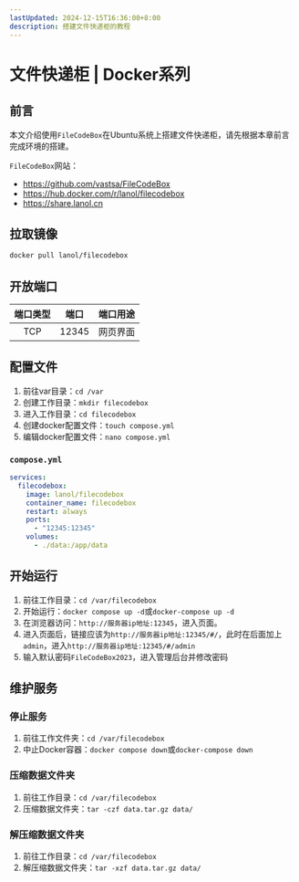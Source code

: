 ```yaml
---
lastUpdated: 2024-12-15T16:36:00+8:00
description: 搭建文件快递柜的教程
---
```


# 文件快递柜 | Docker系列

## 前言

本文介绍使用`FileCodeBox`在Ubuntu系统上搭建文件快递柜，请先根据本章前言完成环境的搭建。

`FileCodeBox`网站：

- <https://github.com/vastsa/FileCodeBox>
- <https://hub.docker.com/r/lanol/filecodebox>
- <https://share.lanol.cn>

## 拉取镜像

```bash
docker pull lanol/filecodebox
```

## 开放端口

| 端口类型 | 端口  | 端口用途 |
| :------: | :---: | :------: |
|   TCP    | 12345 | 网页界面 |

## 配置文件

1. 前往var目录：`cd /var`
2. 创建工作目录：`mkdir filecodebox`
3. 进入工作目录：`cd filecodebox`
4. 创建docker配置文件：`touch compose.yml`
5. 编辑docker配置文件：`nano compose.yml`

### `compose.yml`

```yml
services:
  filecodebox:
    image: lanol/filecodebox
    container_name: filecodebox
    restart: always
    ports:
      - "12345:12345"
    volumes:
      - ./data:/app/data
```

## 开始运行

1. 前往工作目录：`cd /var/filecodebox`
2. 开始运行：`docker compose up -d`或`docker-compose up -d`
3. 在浏览器访问：`http://服务器ip地址:12345`，进入页面。
4. 进入页面后，链接应该为`http://服务器ip地址:12345/#/`，此时在后面加上`admin`，进入`http://服务器ip地址:12345/#/admin`
5. 输入默认密码`FileCodeBox2023`，进入管理后台并修改密码

## 维护服务

### 停止服务

1. 前往工作文件夹：`cd /var/filecodebox`
2. 中止Docker容器：`docker compose down`或`docker-compose down`

### 压缩数据文件夹

1. 前往工作目录：`cd /var/filecodebox`
2. 压缩数据文件夹：`tar -czf data.tar.gz data/`

### 解压缩数据文件夹

1. 前往工作目录：`cd /var/filecodebox`
2. 解压缩数据文件夹：`tar -xzf data.tar.gz data/`
